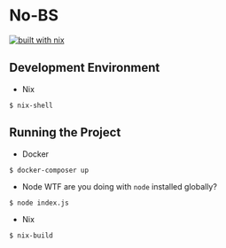 # No-BS
[![built with nix](https://builtwithnix.org/badge.svg)](https://builtwithnix.org)

## Development Environment

* Nix
```
$ nix-shell
```

## Running the Project

* Docker
```
$ docker-composer up
```

* Node
WTF are you doing with `node` installed globally?
```
$ node index.js
```

* Nix
```
$ nix-build
```
